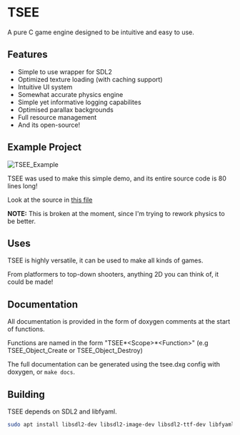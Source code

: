 # TSEE

A pure C game engine designed to be intuitive and easy to use.

## Features

- Simple to use wrapper for SDL2
- Optimized texture loading (with caching support)
- Intuitive UI system
- Somewhat accurate physics engine
- Simple yet informative logging capabilites
- Optimised parallax backgrounds
- Full resource management
- And its open-source!

## Example Project

![TSEE_Example](https://user-images.githubusercontent.com/54776821/149760801-7c6dd131-e08a-4d20-9296-9f34fef48dd1.gif)

TSEE was used to make this simple demo, and its entire source code is 80 lines long!

Look at the source in [this file](https://github.com/EvieUwU/TSEE/blob/master/src/main.c)

**NOTE:** This is broken at the moment, since I'm trying to rework physics to be better.

## Uses

TSEE is highly versatile, it can be used to make all kinds of games.

From platformers to top-down shooters, anything 2D you can think of, it could be made!

## Documentation

All documentation is provided in the form of doxygen comments at the start of functions.

Functions are named in the form "TSEE*\<Scope>*\<Function>" (e.g TSEE_Object_Create or TSEE_Object_Destroy)

The full documentation can be generated using the tsee.dxg config with doxygen, or `make docs`.

## Building

TSEE depends on SDL2 and libfyaml.

```bash
sudo apt install libsdl2-dev libsdl2-image-dev libsdl2-ttf-dev libfyaml-dev
```
